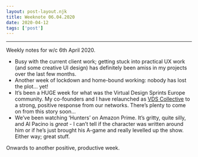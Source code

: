 ```yaml
---
layout: post-layout.njk 
title: Weeknote 06.04.2020
date: 2020-04-12
tags: ['post']
---
```


*****
<!-- Excerpt Start -->
Weekly notes for w/c 6th April 2020.<!-- Excerpt End -->

- Busy with the current client work; getting stuck into practical UX work (and some creative UI design) has definitely been amiss in my projects over the last few months.
- Another week of lockdown and home-bound working: nobody has lost the plot... yet!
- It’s been a HUGE week for what was the Virtual Design Sprints Europe community. My co-founders and I have relaunched as [VDS Collective](https://www.vdscollective.com) to a strong, positive response from our networks. There’s plenty to come on from this story soon...
- We’ve been watching ‘Hunters’ on Amazon Prime. It’s gritty, quite silly, and Al Pacino is *great* - I can’t tell if the character was written around him or if he’s just brought his A-game and really levelled up the show. Either way; great stuff.

Onwards to another positive, productive week.
